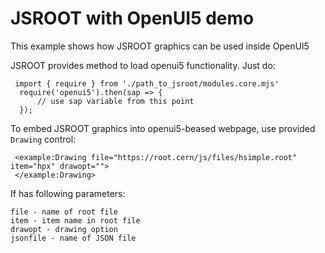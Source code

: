 # JSROOT with OpenUI5 demo

This example shows how JSROOT graphics can be used inside OpenUI5

JSROOT provides method to load openui5 functionality. Just do:

     import { require } from './path_to_jsroot/modules.core.mjs'
      require('openui5').then(sap => {
          // use sap variable from this point
      });

To embed JSROOT graphics into openui5-beased webpage, use provided `Drawing` control:

     <example:Drawing file="https://root.cern/js/files/hsimple.root" item="hpx" drawopt="">
     </example:Drawing>

If has following parameters:

    file - name of root file
    item - item name in root file
    drawopt - drawing option
    jsonfile - name of JSON file

